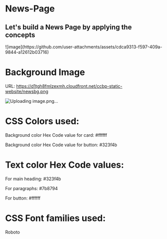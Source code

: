 # News-Page
<h2> Let's build a News Page by applying the concepts </h2>
![image](https://github.com/user-attachments/assets/cdca9313-f597-409a-9844-a12612b03716)

# Background Image
URL: https://d1tgh8fmlzexmh.cloudfront.net/ccbp-static-website/newsbg.png

![Uploading image.png…]()

# CSS Colors used:

Background color Hex Code value for card:
#ffffff

Background color Hex Code value for button:
#323f4b

# Text color Hex Code values:

For main heading:
#323f4b 

For paragraphs:
#7b8794

For button:
#ffffff


# CSS Font families used:
Roboto

